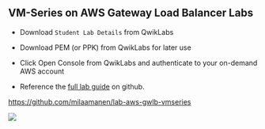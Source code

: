 ## VM-Series on AWS Gateway Load Balancer Labs

- Download `Student Lab Details` from QwikLabs
  
- Download PEM (or PPK) from QwikLabs for later use

- Click Open Console from QwikLabs and authenticate to your on-demand AWS account

- Reference the [full lab guide](https://github.com/milaamanen/lab-aws-gwlb-vmseries) on github.


https://github.com/milaamanen/lab-aws-gwlb-vmseries

<img src="https://user-images.githubusercontent.com/43679669/109910663-a455be80-7c76-11eb-833d-dd57fe424a97.png">
